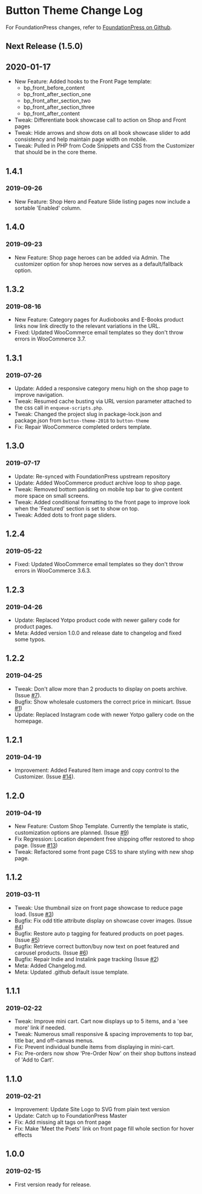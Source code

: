 # Button Theme Change Log
For FoundationPress changes, refer to [FoundationPress on Github](https://github.com/olefredrik/FoundationPress/).

## Next Release (1.5.0)
## 2020-01-17
* New Feature: Added hooks to the Front Page template:
  * bp_front_before_content
  * bp_front_after_section_one
  * bp_front_after_section_two
  * bp_front_after_section_three
  * bp_front_after_content
* Tweak: Differentiate book showcase call to action on Shop and Front pages
* Tweak: Hide arrows and show dots on all book showcase slider to add consistency and help maintain page width on mobile.
* Tweak: Pulled in PHP from Code Snippets and CSS from the Customizer that should be in the core theme.

## 1.4.1
### 2019-09-26
* New Feature: Shop Hero and Feature Slide listing pages now include a sortable 'Enabled' column.

## 1.4.0
### 2019-09-23
* New Feature: Shop page heroes can be added via Admin. The customizer option for shop heroes now serves as a default/fallback option.

## 1.3.2
### 2019-08-16
* New Feature: Category pages for Audiobooks and E-Books product links now link directly to the relevant variations in the URL.
* Fixed: Updated WooCommerce email templates so they don't throw errors in WooCommerce 3.7.

## 1.3.1
### 2019-07-26
* Update: Added a responsive category menu high on the shop page to improve navigation.
* Tweak: Resumed cache busting via URL version parameter attached to the css call in `enqueue-scripts.php`.
* Tweak: Changed the project slug in package-lock.json and package.json from `button-theme-2018` to `button-theme`
* Fix: Repair WooCommerce completed orders template.

## 1.3.0
### 2019-07-17
* Update: Re-synced with FoundationPress upstream repository
* Update: Added WooCommerce product archive loop to shop page.
* Tweak: Removed bottom padding on mobile top bar to give content more space on small screens.
* Tweak: Added conditional formatting to the front page to improve look when the 'Featured' section is set to show on top.
* Tweak: Added dots to front page sliders.

## 1.2.4
### 2019-05-22
* Fixed: Updated WooCommerce email templates so they don't throw errors in WooCommerce 3.6.3.

## 1.2.3
### 2019-04-26
* Update: Replaced Yotpo product code with newer gallery code for product pages.
* Meta: Added version 1.0.0 and release date to changelog and fixed some typos.

## 1.2.2
### 2019-04-25
* Tweak: Don't allow more than 2 products to display on poets archive. (Issue [#7](https://github.com/buttonpoetry/Button-Theme-2018/issues/7)).
* Bugfix: Show wholesale customers the correct price in minicart. (Issue [#1](https://github.com/buttonpoetry/Button-Theme-2018/issues/1))
* Update: Replaced Instagram code with newer Yotpo gallery code on the homepage.

## 1.2.1
### 2019-04-19
* Improvement: Added Featured Item image and copy control to the Customizer. (Issue [#14](https://github.com/buttonpoetry/Button-Theme-2018/issues/14)).

## 1.2.0
### 2019-04-19
* New Feature: Custom Shop Template. Currently the template is static, customization options are planned. (Issue [#9](https://github.com/buttonpoetry/Button-Theme-2018/issues/9))
* Fix Regression: Location dependent free shipping offer restored to shop page. (Issue [#13](https://github.com/buttonpoetry/Button-Theme-2018/issues/13))
* Tweak: Refactored some front page CSS to share styling with new shop page.

## 1.1.2
### 2019-03-11
* Tweak: Use thumbnail size on front page showcase to reduce page load. (Issue [#3](https://github.com/buttonpoetry/Button-Theme-2018/issues/3))
* Bugfix: Fix odd title attribute display on showcase cover images. (Issue [#4](https://github.com/buttonpoetry/Button-Theme-2018/issues/4))
* Bugfix: Restore auto p tagging for featured products on poet pages. (Issue [#5](https://github.com/buttonpoetry/Button-Theme-2018/issues/5))
* Bugfix: Retrieve correct button/buy now text on poet featured and carousel products. (Issue [#6](https://github.com/buttonpoetry/Button-Theme-2018/issues/6))
* Bugfix: Repair Indie and Instalink page tracking (Issue [#2](https://github.com/buttonpoetry/Button-Theme-2018/issues/2#issue-414327359))
* Meta: Added Changelog.md.
* Meta: Updated .github default issue template.

## 1.1.1
### 2019-02-22
* Tweak: Improve mini cart. Cart now displays up to 5 items, and a 'see more' link if needed.
* Tweak: Numerous small responsive & spacing improvements to top bar, title bar, and off-canvas menus.
* Fix: Prevent individual bundle items from displaying in mini-cart.
* Fix: Pre-orders now show 'Pre-Order Now' on their shop buttons instead of 'Add to Cart'.

## 1.1.0
### 2019-02-21
* Improvement: Update Site Logo to SVG from plain text version
* Update: Catch up to FoundationPress Master
* Fix: Add missing alt tags on front page
* Fix: Make 'Meet the Poets' link on front page fill whole section for hover effects

## 1.0.0
### 2019-02-15
* First version ready for release.
